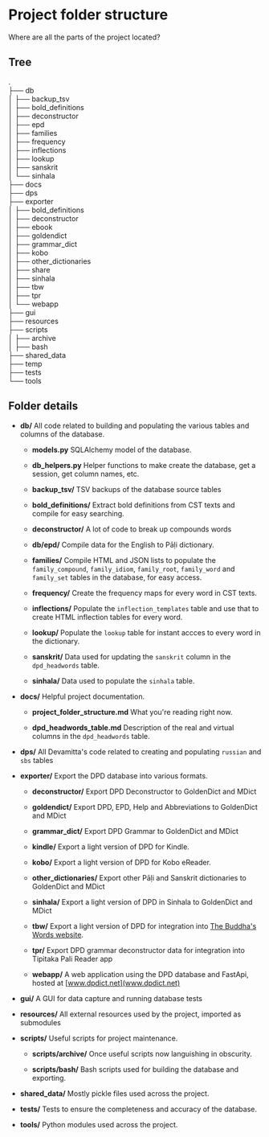 # Project folder structure
Where are all the parts of the project located?

## Tree
. 	
├── db 	
│   ├── backup_tsv 	
│   ├── bold_definitions 	
│   ├── deconstructor 	
│   ├── epd 	
│   ├── families 	
│   ├── frequency 	
│   ├── inflections 	
│   ├── lookup 	
│   ├── sanskrit 	
│   └── sinhala 	
├── docs 	
├── dps 	
├── exporter 	
│   ├── bold_definitions 	
│   ├── deconstructor 	
│   ├── ebook 	
│   ├── goldendict 	
│   ├── grammar_dict 	
│   ├── kobo 	
│   ├── other_dictionaries 	
│   ├── share 	
│   ├── sinhala 	
│   ├── tbw 	
│   ├── tpr 	
│   └── webapp 	
├── gui 	
├── resources 	
├── scripts 	
│   ├── archive 	
│   ├── bash 	
├── shared_data 	
├── temp 	
├── tests 	
└── tools 	

## Folder details

- **db/** All code related to building and populating the various tables and columns of the database.

    - **models.py** SQLAlchemy model of the database.
    
    - **db_helpers.py** Helper functions to make create the database, get a session, get column names, etc. 
    
    - **backup_tsv/** TSV backups of the database source tables
    
    - **bold_definitions/** Extract bold definitions from CST texts and compile for easy searching.
    
    - **deconstructor/** A lot of code to break up compounds words

	- **db/epd/** Compile data for the English to Pāḷi dictionary.

	- **families/** Compile HTML and JSON lists to populate the `family_compound`, `family_idiom`, `family_root`, `family_word` and `family_set` tables in the database, for easy access. 

	- **frequency/** Create the frequency maps for every word in CST texts.

	- **inflections/** Populate the `inflection_templates` table and use that to create HTML inflection tables for every word.

	- **lookup/** Populate the `lookup` table for instant accces to every word in the dictionary. 

	- **sanskrit/** Data used for updating the `sanskrit` column in the `dpd_headwords` table.

	- **sinhala/** Data used to populate the `sinhala` table.

- **docs/** Helpful project documentation.

	- **project_folder_structure.md** What you're reading right now.

	- **dpd_headwords_table.md** Description of the real and virtual columns in the `dpd_headwords` table.

- **dps/** All Devamitta's code related to creating and populating `russian` and `sbs` tables

- **exporter/** Export the DPD database into various formats.

	- **deconstructor/** Export DPD Deconstructor to GoldenDict and MDict

	- **goldendict/** Export DPD, EPD, Help and Abbreviations to GoldenDict and MDict

	- **grammar_dict/** Export DPD Grammar to GoldenDict and MDict

	- **kindle/** Export a light version of DPD for Kindle.

	- **kobo/** Export a light version of DPD for Kobo eReader.

	- **other_dictionaries/** Export other Pāḷi and Sanskrit dictionaries to GoldenDict and MDict

	- **sinhala/** Export a light version of DPD in Sinhala to GoldenDict and MDict

	- **tbw/** Export a light version of DPD for integration into [The Buddha's Words website](https://thebuddhaswords.net/mn/mn1.html).

	- **tpr/** Export DPD grammar deconstructor data for integration into Tipitaka Pali Reader app 

	- **webapp/** A web application using the DPD database and FastApi, hosted at [www.dpdict.net](www.dpdict.net)

- **gui/** A GUI for data capture and running database tests

- **resources/** All external resources used by the project, imported as submodules

- **scripts/** Useful scripts for project maintenance.

	- **scripts/archive/** Once useful scripts now languishing in obscurity.

	- **scripts/bash/** Bash scripts used for building the database and exporting.

- **shared_data/** Mostly pickle files used across the project.

- **tests/** Tests to ensure the completeness and accuracy of the database.

- **tools/** Python modules used across the project.

<!-- Link to Subhuti's website -->